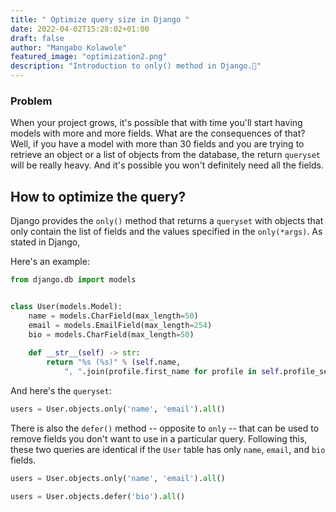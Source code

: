 ```yaml
---
title: " Optimize query size in Django "
date: 2022-04-02T15:28:02+01:00
draft: false
author: "Mangabo Kolawole"
featured_image: "optimization2.png"
description: "Introduction to only() method in Django.🚀"
---
```


### Problem

When your project grows, it's possible that with time you'll start having models with more and more fields. 
What are the consequences of that? Well, if you have a model with more than 30 fields and you are trying to retrieve an object or a list of objects from the database, the return `queryset` will be really heavy. 
And it's possible you won't definitely need all the fields. 

## How to optimize the query?

Django provides the `only()` method that returns a `queryset` with objects that only contain the list of fields and the values specified in the `only(*args)`.
As stated in Django, 

Here's an example: 

```python
from django.db import models


class User(models.Model):
    name = models.CharField(max_length=50)
    email = models.EmailField(max_length=254)
    bio = models.CharField(max_length=50)
    
    def __str__(self) -> str:
        return "%s (%s)" % (self.name,
            ", ".join(profile.first_name for profile in self.profile_set.all()))
```
And here's the `queryset`:
```python
users = User.objects.only('name', 'email').all()
```

There is also the `defer()` method -- opposite to `only` -- that can be used to remove fields you don't want to use in a particular query. 
Following this, these two queries are identical if the `User` table has only `name`, `email`, and `bio` fields.

```python
users = User.objects.only('name', 'email').all()

users = User.objects.defer('bio').all()
```
